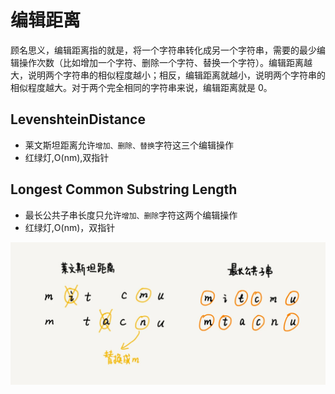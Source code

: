 # 编辑距离

顾名思义，编辑距离指的就是，将一个字符串转化成另一个字符串，需要的最少编辑操作次数（比如增加一个字符、删除一个字符、替换一个字符）。编辑距离越大，说明两个字符串的相似程度越小；相反，编辑距离就越小，说明两个字符串的相似程度越大。对于两个完全相同的字符串来说，编辑距离就是
0。

## LevenshteinDistance

- 莱文斯坦距离允许`增加、删除、替换`字符这三个编辑操作
- 红绿灯,O(nm),双指针

## Longest Common Substring Length

- 最长公共子串长度只允许`增加、删除`字符这两个编辑操作
- 红绿灯,O(nm)，双指针

![img.png](img.png)
